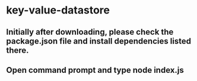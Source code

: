 # key-value-datastore

## Initially after downloading, please check the package.json file and install dependencies listed there.

## Open command prompt and type node index.js

